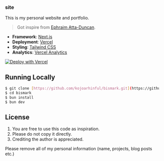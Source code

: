 ### site

This is my personal website and portfolio.

> Got inspire from [Ephraim Atta-Duncan](https://github.com/ehpraimduncan).

- **Framework**: [Next.js](https://nextjs.org/)
- **Deployment**: [Vercel](https://vercel.com)
- **Styling**: [Tailwind CSS](https://tailwindcss.com)
- **Analytics**: [Vercel Analytics](https://vercel.com/analytics)


[![Deploy with Vercel](https://vercel.com/button)](https://vercel.com/new/git/external?repository-url=https%3A%2F%2Fgithub.com%2Fkojoarhinful%2Fbismark)

## Running Locally

```bash
$ git clone [https://github.com/kojoarhinful/bismark.git](https://github.com/kojoarhinful/site.git)
$ cd bismark
$ bun install
$ bun dev
```

## License

1. You are free to use this code as inspiration.
2. Please do not copy it directly.
3. Crediting the author is appreciated.

Please remove all of my personal information (name, projects, blog posts etc.)
